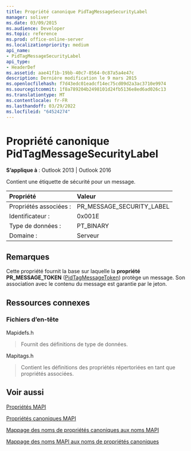 ```yaml
---
title: Propriété canonique PidTagMessageSecurityLabel
manager: soliver
ms.date: 03/09/2015
ms.audience: Developer
ms.topic: reference
ms.prod: office-online-server
ms.localizationpriority: medium
api_name:
- PidTagMessageSecurityLabel
api_type:
- HeaderDef
ms.assetid: aae41f1b-19bb-40c7-8564-0c87a5a4e47c
description: Dernière modification le 9 mars 2015
ms.openlocfilehash: f7d43edc01eadcf14ec75cd09d2a3ac3710e9974
ms.sourcegitcommit: 1f8a789204b2498101d24fb5136e8ed6ad026c13
ms.translationtype: MT
ms.contentlocale: fr-FR
ms.lasthandoff: 03/29/2022
ms.locfileid: "64524274"
---
```

# <a name="pidtagmessagesecuritylabel-canonical-property"></a>Propriété canonique PidTagMessageSecurityLabel

  
  
**S’applique à** : Outlook 2013 | Outlook 2016 
  
Contient une étiquette de sécurité pour un message.
  
|Propriété|Valeur|
|:-----|:-----|
|Propriétés associées :  <br/> |PR_MESSAGE_SECURITY_LABEL  <br/> |
|Identificateur :  <br/> |0x001E  <br/> |
|Type de données :  <br/> |PT_BINARY  <br/> |
|Domaine :  <br/> |Serveur  <br/> |
   
## <a name="remarks"></a>Remarques

Cette propriété fournit la base sur laquelle la **propriété PR_MESSAGE_TOKEN** ([PidTagMessageToken](pidtagmessagetoken-canonical-property.md)) protège un message. Son association avec le contenu du message est garantie par le jeton.
  
## <a name="related-resources"></a>Ressources connexes

### <a name="header-files"></a>Fichiers d’en-tête

Mapidefs.h
  
> Fournit des définitions de type de données.
    
Mapitags.h
  
> Contient les définitions des propriétés répertoriées en tant que propriétés associées.
    
## <a name="see-also"></a>Voir aussi



[Propriétés MAPI](mapi-properties.md)
  
[Propriétés canoniques MAPI](mapi-canonical-properties.md)
  
[Mappage des noms de propriétés canoniques aux noms MAPI](mapping-canonical-property-names-to-mapi-names.md)
  
[Mappage des noms MAPI aux noms de propriétés canoniques](mapping-mapi-names-to-canonical-property-names.md)

